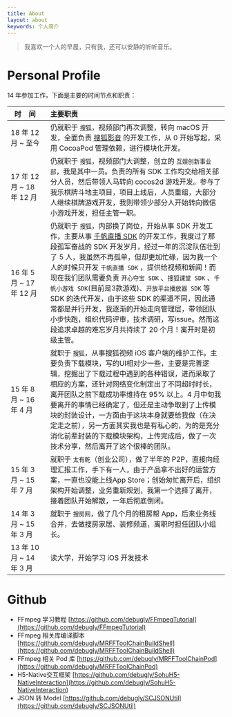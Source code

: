 ```yaml
---
title: About
layout: about
keywords: 个人简介
---
```


> 我喜欢一个人的早晨，只有我，还可以安静的听听音乐。

# Personal Profile

14 年参加工作，下面是主要的时间节点和职责：

|   &nbsp;&nbsp;时&nbsp;&nbsp;&nbsp;&nbsp;间&nbsp;&nbsp;     | 主要职责 |
|:-----------|:-----|
| 18 年 12 月 ~ 至今| 仍就职于 `搜狐`，视频部门再次调整，转向 macOS 开发，全面负责 [搜狐影音](https://apps.apple.com/cn/app/%E6%90%9C%E7%8B%90%E5%BD%B1%E9%9F%B3/id777476210?mt=12) 的开发工作，从 0 开始写起，采用 CocoaPod 管理依赖，进行模块化开发。 |
| 17 年 12 月 ~ 18 年 12 月| 仍就职于 `搜狐`，视频部门大调整，创立的 `互娱创新事业部`，我是其中一员。负责的所有 SDK 工作均交给相关部分人员，然后带领人马转向 cocos2d 游戏开发。参与了我乐棋牌斗地主项目，项目上线后，人员重组，大部分人继续棋牌游戏开发，我则带领少部分人开始转向微信小游戏开发，担任主管一职。|
| 16 年 5 月 ~ 17 年 12 月 | 仍就职于 `搜狐`，内部换了岗位，开始从事 SDK 开发工作，主要从事 [千帆直播 SDK](/2016/11/28/2016-11-28-qf-sdk-introduction.html) 的开发工作，我度过了那段孤军奋战的 SDK 开发岁月，经过一年的沉淀队伍壮到了 5 人，我虽然不再孤单，但却更加忙碌，因为我一个人的时候只开发 `千帆直播 SDK` ，提供给视频和新闻！而现在我们团队需要负责 `开心夺宝 SDK` 、`搜狐课堂 SDK` 、`千帆小游戏 SDK`(目前是3款游戏)、`开放平台播放器 SDK` 等 SDK 的迭代开发，由于这些 SDK 的渠道不同，因此通常都是并行开发，我逐渐的开始走向管理层，带领团队小步快跑，组织代码评审，技术调研，写issue。然而这段追求卓越的难忘岁月共持续了 20 个月！离开时是初级主管。|
| 15 年 8 月 ~ 16 年 4 月 | 就职于 `搜狐`，从事搜狐视频 iOS 客户端的维护工作。主要负责下载模块，写的UI相对少一些，主要是完善逻辑，挖掘出了下载过程中遇到的各种错误，进而采取了相应的方案，还针对网络变化制定出了不同超时时长，离开团队之前下载成功率维持在 95% 以上。4 月中旬我要离开的事情已经确定了，但还是主动争取到了上传模块的封装设计，一方面由于这块本身就要给我做（在决定走之前），另一方面其实我也是有私心的，为的是充分消化前辈封装的下载模块架构，上传完成后，做了一次技术分享，然后离开了这个很棒的团队。|
| 15 年 3 月 ~ 15 年 7 月 | 就职于 `太有乾`（创业公司），做了半年的 P2P，直接向经理汇报工作，手下有一人，由于产品拿不出好的运营方案，一直也没能上线App Store；创始匆忙离开后，组织架构开始调整，业务重新规划，我第一个选择了离开，接着团队开始解散，一年后彻底倒闭。|
| 14 年 3 月 ~ 15 年 3 月 | 就职于 `搜房网`，做了几个月的租房帮 App，后来业务线合并，去做搜房家居、装修频道，离职时担任团队小组长。|
| 13 年 10 月 ~ 14 年 3 月 | 读大学，开始学习 iOS 开发技术 |

# Github

- FFmpeg 学习教程 [https://github.com/debugly/FFmpegTutorial](https://github.com/debugly/FFmpegTutorial)
- FFmpeg 相关库编译脚本 [https://github.com/debugly/MRFFToolChainBuildShell](https://github.com/debugly/MRFFToolChainBuildShell)
- FFmpeg 相关 Pod 库 [https://github.com/debugly/MRFFToolChainPod](https://github.com/debugly/MRFFToolChainPod)
- H5-Native交互框架 [https://github.com/debugly/SohuH5-NativeInteraction](https://github.com/debugly/SohuH5-NativeInteraction)
- JSON 转 Model [https://github.com/debugly/SCJSONUtil](https://github.com/debugly/SCJSONUtil)